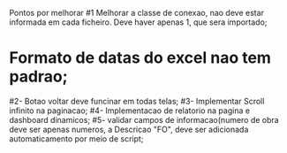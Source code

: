 Pontos por melhorar
#1 Melhorar  a classe de conexao, nao deve estar informada em cada ficheiro. Deve haver apenas 1, que sera importado;
# Formato de datas do excel nao tem padrao;
#2- Botao voltar deve funcinar em todas telas;
#3- Implementar Scroll infinito na paginacao;
#4- Implementacao de relatorio na pagina e dashboard dinamicos;
#5- validar campos de informacao(numero de obra deve ser apenas numeros, a Descricao "FO", deve ser adicionada automaticamento por meio de script;

